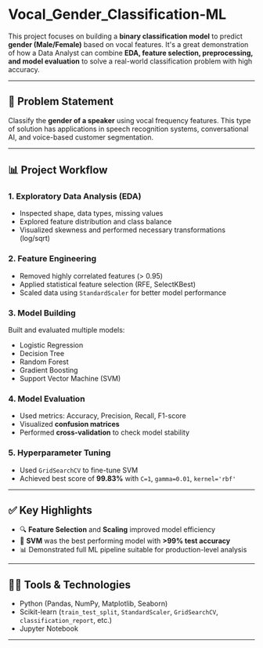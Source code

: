 # Vocal_Gender_Classification-ML
This project focuses on building a **binary classification model** to predict **gender (Male/Female)** based on vocal features. It's a great demonstration of how a Data Analyst can combine **EDA, feature selection, preprocessing, and model evaluation** to solve a real-world classification problem with high accuracy.

---

## 📌 Problem Statement

Classify the **gender of a speaker** using vocal frequency features. This type of solution has applications in speech recognition systems, conversational AI, and voice-based customer segmentation.

---

## 📊 Project Workflow

### 1. Exploratory Data Analysis (EDA)
- Inspected shape, data types, missing values
- Explored feature distribution and class balance
- Visualized skewness and performed necessary transformations (log/sqrt)

### 2. Feature Engineering
- Removed highly correlated features (> 0.95)
- Applied statistical feature selection (RFE, SelectKBest)
- Scaled data using `StandardScaler` for better model performance

### 3. Model Building
Built and evaluated multiple models:
- Logistic Regression
- Decision Tree
- Random Forest
- Gradient Boosting
- Support Vector Machine (SVM)

### 4. Model Evaluation
- Used metrics: Accuracy, Precision, Recall, F1-score
- Visualized **confusion matrices**
- Performed **cross-validation** to check model stability

### 5. Hyperparameter Tuning
- Used `GridSearchCV` to fine-tune SVM
- Achieved best score of **99.83%** with `C=1`, `gamma=0.01`, `kernel='rbf'`

---

## ✅ Key Highlights

- 🔍 **Feature Selection** and **Scaling** improved model efficiency
- 🧠 **SVM** was the best performing model with **>99% test accuracy**
- 📊 Demonstrated full ML pipeline suitable for production-level analysis

---

## 🧑‍💻 Tools & Technologies
- Python (Pandas, NumPy, Matplotlib, Seaborn)
- Scikit-learn (`train_test_split`, `StandardScaler`, `GridSearchCV`, `classification_report`, etc.)
- Jupyter Notebook

---
